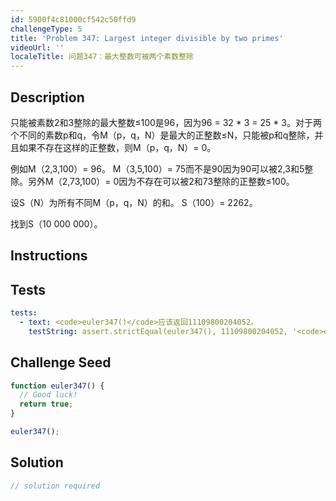 ```yaml
---
id: 5900f4c81000cf542c50ffd9
challengeType: 5
title: 'Problem 347: Largest integer divisible by two primes'
videoUrl: ''
localeTitle: 问题347：最大整数可被两个素数整除
---
```


## Description
<section id="description">只能被素数2和3整除的最大整数≤100是96，因为96 = 32 * 3 = 25 * 3。对于两个不同的素数p和q，令M（p，q，N）是最大的正整数≤N，只能被p和q整除，并且如果不存在这样的正整数，则M（p，q，N）= 0。 <p>例如M（2,3,100）= 96。 M（3,5,100）= 75而不是90因为90可以被2,3和5整除。另外M（2,73,100）= 0因为不存在可以被2和73整除的正整数≤100。 </p><p>设S（N）为所有不同M（p，q，N）的和。 S（100）= 2262。 </p><p>找到S（10 000 000）。 </p></section>

## Instructions
<section id="instructions">
</section>

## Tests
<section id='tests'>

```yml
tests:
  - text: <code>euler347()</code>应该返回11109800204052。
    testString: assert.strictEqual(euler347(), 11109800204052, '<code>euler347()</code> should return 11109800204052.');

```

</section>

## Challenge Seed
<section id='challengeSeed'>

<div id='js-seed'>

```js
function euler347() {
  // Good luck!
  return true;
}

euler347();

```

</div>



</section>

## Solution
<section id='solution'>

```js
// solution required
```
</section>
